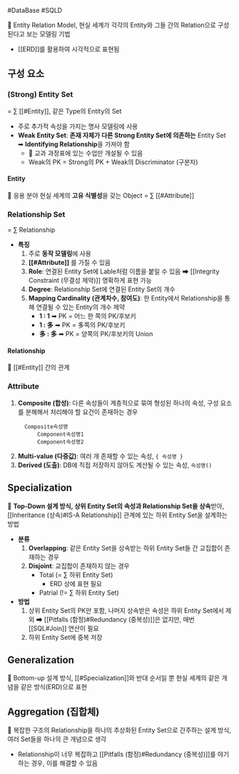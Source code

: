 #DataBase #SQLD 

📌 Entity Relation Model, 현실 세계가 각각의 Entity와 그들 간의 Relation으로 구성된다고 보는 모델링 기법
- [[ERD]]를 활용하여 시각적으로 표현됨 

## 구성 요소
### (Strong) Entity Set
= ∑ [[#Entity]], 같은 Type의 Entity의 Set
- 주로 추가적 속성을 가지는 명사 모델링에 사용
- **Weak Entity Set**: **존재 자체가 다른 Strong Entity Set에 의존하는** Entity Set ➡ **Identifying Relationship**을 가져야 함 
	- 🔎 교과 과정표에 있는 수업만 개설될 수 있음
	- Weak의 PK = Strong의 PK + Weak의 Discriminator (구분자)
#### Entity
📌 응용 분야 현실 세계의 **고유 식별성**을 갖는 Object
= ∑ [[#Attribute]]
### Relationship Set
= ∑ Relationship
- **특징**
	1. 주로 **동작 모델링**에 사용 
	2. **[[#Attribute]]** 를 가질 수 있음
	3. **Role**: 연결된 Entity Set에 Lable처럼 이름을 붙일 수 있음 ➡ [[Integrity Constraint (무결성 제약)]] 명확하게 표현 가능 
	4. **Degree**: Relationship Set에 연결된 Entity Set의 개수 
	5. **Mapping Cardinality (관계차수, 참여도)**: 한 Entity에서 Relationship을 통해 연결될 수 있는 Entity의 개수 제약
		- **1 : 1** ➡ PK = 어느 한 쪽의 PK/후보키
		- **1 : 多** ➡ PK = 多쪽의 PK/후보키
		- **多 : 多** ➡ PK = 양쪽의 PK/후보키의 Union
#### Relationship
📌 [[#Entity]] 간의 관계 
### Attribute
1. **Composite (합성)**: 다른 속성들이 계층적으로 묶여 형성된 하나의 속성, 구성 요소를 분해해서 처리해야 할 요건이 존재하는 경우  
	```
	  Composite속성명
		  Component속성명1
		  Component속성명2
	```
2. **Multi-value (다중값)**: 여러 개 존재할 수 있는 속성, `{ 속성명 }`
3. **Derived (도출)**: DB에 직접 저장하지 않아도 계산될 수 있는 속성, `속성명()`

## Specialization
📌 **Top-Down 설계 방식, 상위 Entity Set의 속성과 Relationship Set을 상속**받아, [[Inheritance (상속)#IS-A Relationship]] 관계에 있는 하위 Entity Set을 설계하는 방법 
- **분류**
	1. **Overlapping**: 같은 Entity Set을 상속받는 하위 Entity Set들 간 교집합이 존재하는 경우
	2. **Disjoint**: 교집합이 존재하지 않는 경우 
		- Total (= ∑ 하위 Entity Set)
			- ERD 상에 표현 필요 
		- Patrial (!= ∑ 하위 Entity Set)
- **방법**
	1. 상위 Entity Set의 PK만 포함, 나머지 상속받은 속성은 하위 Entity Set에서 제외 ➡ [[Pitfalls (함정)#Redundancy (중복성)]]은 없지만, 매번 [[SQL#Join]] 연산이 필요 
	2. 하위 Entity Set에 중복 저장

## Generalization 
📌 Bottom-up 설계 방식, [[#Specialization]]와 반대 순서일 뿐 현실 세계의 같은 개념을 같은 방식(ERD)으로 표현 

## Aggregation (집합체)
📌 복잡한 구조의 Relationship을 하나의 추상화된 Entity Set으로 간주하는 설계 방식, 여러 Set들을 하나의 큰 개념으로 생각
- Relationship이 너무 복잡하고 [[Pitfalls (함정)#Redundancy (중복성)]]를 야기하는 경우, 이를 해결할 수 있음 